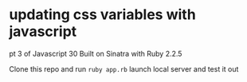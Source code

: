 # updating css variables with javascript
pt 3 of Javascript 30
Built on Sinatra with Ruby 2.2.5

Clone this repo and run `ruby app.rb` launch local server and test it out
